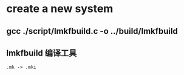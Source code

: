 # create a new system 

## gcc ./script/lmkfbuild.c -o ../build/lmkfbuild

## lmkfbuild 编译工具
    .mk -> .mki